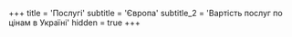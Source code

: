 +++
title = 'Послугі'
subtitle = 'Європа'
subtitle_2 = 'Вартість послуг по цінам в Україні'
hidden = true
+++